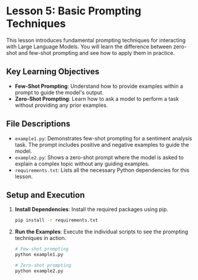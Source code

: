 # Lesson 5: Basic Prompting Techniques

This lesson introduces fundamental prompting techniques for interacting with Large Language Models. You will learn the difference between zero-shot and few-shot prompting and see how to apply them in practice.

## Key Learning Objectives

- **Few-Shot Prompting**: Understand how to provide examples within a prompt to guide the model's output.
- **Zero-Shot Prompting**: Learn how to ask a model to perform a task without providing any prior examples.

## File Descriptions

- `example1.py`: Demonstrates few-shot prompting for a sentiment analysis task. The prompt includes positive and negative examples to guide the model.
- `example2.py`: Shows a zero-shot prompt where the model is asked to explain a complex topic without any guiding examples.
- `requirements.txt`: Lists all the necessary Python dependencies for this lesson.

## Setup and Execution

1.  **Install Dependencies**:
    Install the required packages using pip.
    ```bash
    pip install -r requirements.txt
    ```

2.  **Run the Examples**:
    Execute the individual scripts to see the prompting techniques in action.
    ```bash
    # Few-shot prompting
    python example1.py

    # Zero-shot prompting
    python example2.py
    ``` 